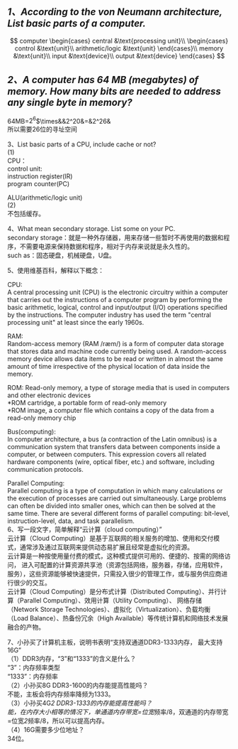 ## ***1、According to the von Neumann architecture, List basic parts of a computer.*** 
$$
computer
\begin{cases} 
central &\text{processing unit}\\
\begin{cases}  
control &\text{unit}\\  
arithmetic/logic &\text{unit}
\end{cases}\\
memory &\text{unit}\\  
input &\text{device}\\  
output &\text{device}  
\end{cases}
$$  
## ***2、A computer has 64 MB (megabytes) of memory. How many bits are needed to address any single byte in memory?***   
64MB=$2^6$$\times&&2^20&=&2^26&    
所以需要26位的寻址空间  

3、List basic parts of a CPU, include cache or not?   
(1)  
CPU：  
control unit:  
instruction register(IR)  
program counter(PC)  

ALU(arithmetic/logic unit)  
(2)  
不包括缓存。  

4、What mean secondary storage. List some on your PC.   
secondary storage：就是一种外存储器，用来存储一些暂时不再使用的数据和程序，不需要电源来保持数据和程序，相对于内存来说就是永久性的。  
such as：固态硬盘，机械硬盘，U盘。  

5、使用维基百科，解释以下概念：  

CPU:  
A central processing unit (CPU) is the electronic circuitry within a computer that carries out the instructions of a computer program by performing the basic arithmetic, logical, control and input/output (I/O) operations specified by the instructions. The computer industry has used the term "central processing unit" at least since the early 1960s.  

RAM:  
Random-access memory (RAM /ræm/) is a form of computer data storage that stores data and machine code currently being used. A random-access memory device allows data items to be read or written in almost the same amount of time irrespective of the physical location of data inside the memory.  

ROM:
Read-only memory, a type of storage media that is used in computers and other electronic devices   
*ROM cartridge, a portable form of read-only memory  
*ROM image, a computer file which contains a copy of the data from a read-only memory chip  

Bus(computing):  
In computer architecture, a bus (a contraction of the Latin omnibus) is a communication system that transfers data between components inside a computer, or between computers. This expression covers all related hardware components (wire, optical fiber, etc.) and software, including communication protocols.  

Parallel Computing:  
Parallel computing is a type of computation in which many calculations or the execution of processes are carried out simultaneously. Large problems can often be divided into smaller ones, which can then be solved at the same time. There are several different forms of parallel computing: bit-level, instruction-level, data, and task parallelism.  
6、写一段文字，简单解释“云计算（cloud computing）”  
云计算（Cloud Computing）是基于互联网的相关服务的增加、使用和交付模式，通常涉及通过互联网来提供动态易扩展且经常是虚拟化的资源。  
云计算是一种按使用量付费的模式，这种模式提供可用的、便捷的、按需的网络访问， 进入可配置的计算资源共享池（资源包括网络，服务器，存储，应用软件，服务），这些资源能够被快速提供，只需投入很少的管理工作，或与服务供应商进行很少的交互。    
云计算（Cloud Computing）是分布式计算（Distributed Computing）、并行计算（Parallel Computing）、效用计算（Utility Computing）、  网络存储（Network Storage Technologies）、虚拟化（Virtualization）、负载均衡（Load Balance）、热备份冗余（High Available）等传统计算机和网络技术发展融合的产物。  

7、小孙买了计算机主板，说明书表明“支持双通道DDR3-1333内存， 最大支持16G”   
（1）DDR3内存，“3”和“1333”的含义是什么？  
“3”：内存频率类型  
“1333”：内存频率  
（2）小孙买8G DDR3-1600的内存能提高性能吗？   
不能，主板会将内存频率降频为1333。  
（3）小孙买4G*2 DDR3-1333的内存能提高性能吗？  
能，在内存大小相等的情况下，单通道内存带宽=位宽*频率/8，双通道的内存带宽=位宽*2*频率/8，所以可以提高内存。  
（4）16G需要多少位地址？   
34位。




